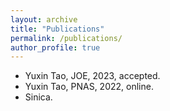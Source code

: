 ```yaml
---
layout: archive
title: "Publications"
permalink: /publications/
author_profile: true
---
```


- Yuxin Tao, JOE, 2023, accepted.
- Yuxin Tao, PNAS, 2022, online.
- Sinica. 
